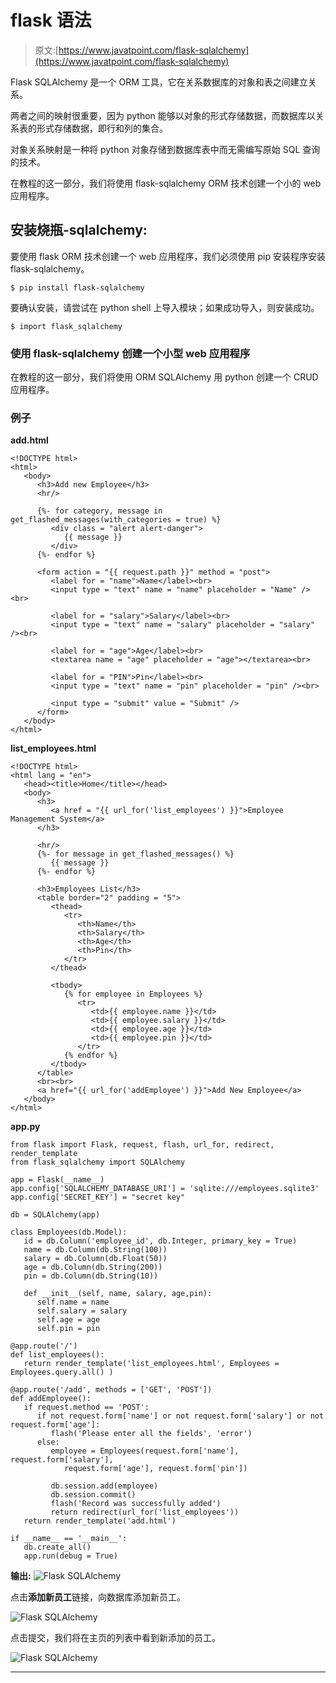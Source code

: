 # flask 语法

> 原文:[https://www.javatpoint.com/flask-sqlalchemy](https://www.javatpoint.com/flask-sqlalchemy)

Flask SQLAlchemy 是一个 ORM 工具，它在关系数据库的对象和表之间建立关系。

两者之间的映射很重要，因为 python 能够以对象的形式存储数据，而数据库以关系表的形式存储数据，即行和列的集合。

对象关系映射是一种将 python 对象存储到数据库表中而无需编写原始 SQL 查询的技术。

在教程的这一部分，我们将使用 flask-sqlalchemy ORM 技术创建一个小的 web 应用程序。

## 安装烧瓶-sqlalchemy:

要使用 flask ORM 技术创建一个 web 应用程序，我们必须使用 pip 安装程序安装 flask-sqlalchemy。

```
$ pip install flask-sqlalchemy 

```

要确认安装，请尝试在 python shell 上导入模块；如果成功导入，则安装成功。

```
$ import flask_sqlalchemy 

```

### 使用 flask-sqlalchemy 创建一个小型 web 应用程序

在教程的这一部分，我们将使用 ORM SQLAlchemy 用 python 创建一个 CRUD 应用程序。

### 例子

**add.html**

```
<!DOCTYPE html>
<html>
   <body>
      <h3>Add new Employee</h3>
      <hr/>

      {%- for category, message in get_flashed_messages(with_categories = true) %}
         <div class = "alert alert-danger">
            {{ message }}
         </div>
      {%- endfor %}

      <form action = "{{ request.path }}" method = "post">
         <label for = "name">Name</label><br>
         <input type = "text" name = "name" placeholder = "Name" /><br>

         <label for = "salary">Salary</label><br>
         <input type = "text" name = "salary" placeholder = "salary" /><br>

         <label for = "age">Age</label><br>
         <textarea name = "age" placeholder = "age"></textarea><br>

         <label for = "PIN">Pin</label><br>
         <input type = "text" name = "pin" placeholder = "pin" /><br>

         <input type = "submit" value = "Submit" />
      </form>
   </body>
</html>

```

**list_employees.html**

```
<!DOCTYPE html>
<html lang = "en">
   <head><title>Home</title></head>
   <body>
      <h3>
         <a href = "{{ url_for('list_employees') }}">Employee Management System</a>
      </h3>

      <hr/>
      {%- for message in get_flashed_messages() %}
         {{ message }}
      {%- endfor %}

      <h3>Employees List</h3>
      <table border="2" padding = "5">
         <thead>
            <tr>
               <th>Name</th>
               <th>Salary</th>
               <th>Age</th>
               <th>Pin</th>
            </tr>
         </thead>

         <tbody>
            {% for employee in Employees %}
               <tr>
                  <td>{{ employee.name }}</td>
                  <td>{{ employee.salary }}</td>
                  <td>{{ employee.age }}</td>
                  <td>{{ employee.pin }}</td>
               </tr>
            {% endfor %}
         </tbody>
      </table>
      <br><br>
      <a href="{{ url_for('addEmployee') }}">Add New Employee</a>
   </body>
</html>

```

**app.py**

```
from flask import Flask, request, flash, url_for, redirect, render_template
from flask_sqlalchemy import SQLAlchemy

app = Flask(__name__)
app.config['SQLALCHEMY_DATABASE_URI'] = 'sqlite:///employees.sqlite3'
app.config['SECRET_KEY'] = "secret key"

db = SQLAlchemy(app)

class Employees(db.Model):
   id = db.Column('employee_id', db.Integer, primary_key = True)
   name = db.Column(db.String(100))
   salary = db.Column(db.Float(50))
   age = db.Column(db.String(200)) 
   pin = db.Column(db.String(10))

   def __init__(self, name, salary, age,pin):
      self.name = name
      self.salary = salary
      self.age = age
      self.pin = pin

@app.route('/')
def list_employees():
   return render_template('list_employees.html', Employees = Employees.query.all() )

@app.route('/add', methods = ['GET', 'POST'])
def addEmployee():
   if request.method == 'POST':
      if not request.form['name'] or not request.form['salary'] or not request.form['age']:
         flash('Please enter all the fields', 'error')
      else:
         employee = Employees(request.form['name'], request.form['salary'],
            request.form['age'], request.form['pin'])

         db.session.add(employee)
         db.session.commit()
         flash('Record was successfully added')
         return redirect(url_for('list_employees'))
   return render_template('add.html')

if __name__ == '__main__':
   db.create_all()
   app.run(debug = True)

```

**输出:** ![Flask SQLAlchemy](../Images/cee0e498ad7619b13917fb36e2a422d2.png)

点击**添加新员工**链接，向数据库添加新员工。

![Flask SQLAlchemy](../Images/5e95927392bc0920b282a90a060df974.png)

点击提交，我们将在主页的列表中看到新添加的员工。

![Flask SQLAlchemy](../Images/5a28ccfd97e85e83459ca9303567c277.png)

* * *